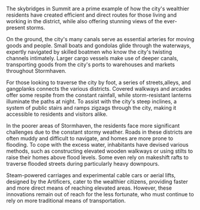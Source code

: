 The skybridges in Summit are a prime example of how the city's wealthier residents have created efficient and direct routes for those living and working in the district, while also offering stunning views of the ever-present storms.

On the ground, the city's many canals serve as essential arteries for moving goods and people. Small boats and gondolas glide through the waterways, expertly navigated by skilled boatmen who know the city's twisting channels intimately. Larger cargo vessels make use of deeper canals, transporting goods from the city's ports to warehouses and markets throughout Stormhaven.

For those looking to traverse the city by foot, a series of streets,alleys, and gangplanks connects the various districts. Covered walkways and arcades offer some respite from the constant rainfall, while storm-resistant lanterns illuminate the paths at night. To assist with the city's steep inclines, a system of public stairs and ramps zigzags through the city, making it accessible to residents and visitors alike.

In the poorer areas of Stormhaven, the residents face more significant challenges due to the constant stormy weather. Roads in these districts are often muddy and difficult to navigate, and homes are more prone to flooding. To cope with the excess water, inhabitants have devised various methods, such as constructing elevated wooden walkways or using stilts to raise their homes above flood levels. Some even rely on makeshift rafts to traverse flooded streets during particularly heavy downpours.

Steam-powered carriages and experimental cable cars or aerial lifts, designed by the Artificers, cater to the wealthier citizens, providing faster and more direct means of reaching elevated areas. However, these innovations remain out of reach for the less fortunate, who must continue to rely on more traditional means of transportation.